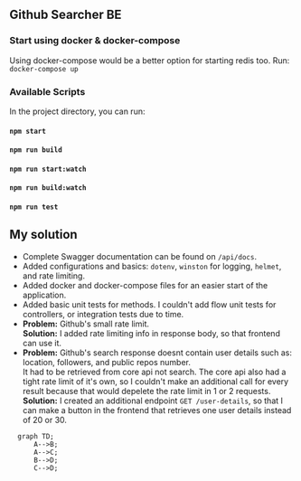 ## Github Searcher BE
### Start using docker & docker-compose
Using docker-compose would be a better option for starting redis too.
Run: `docker-compose up`

### Available Scripts

In the project directory, you can run:

#### `npm start`
#### `npm run build` 
#### `npm run start:watch`
#### `npm run build:watch`
#### `npm run test`

## My solution

- Complete Swagger documentation can be found on `/api/docs`.
- Added configurations and basics: `dotenv`, `winston` for logging, `helmet`, and rate limiting.
- Added docker and docker-compose files for an easier start of the application.
- Added basic unit tests for methods. I couldn't add flow unit tests for controllers, or integration tests due to time.
- **Problem:** Github's small rate limit.<br/>**Solution:** I added rate limiting info in response body, so that frontend can use it.
- **Problem:** Github's search response doesnt contain user details such as: location, followers, and public repos number.<br/>It had to be retrieved from core api not search. The core api also had a tight rate limit of it's own, so I couldn't make an additional call for every result because that would depelete the rate limit in 1 or 2 requests.<br/>**Solution:** I created an additional endpoint `GET /user-details`, so that I can make a button in the frontend that retrieves one user details instead of 20 or 30.

```mermaid
  graph TD;
      A-->B;
      A-->C;
      B-->D;
      C-->D;
```

